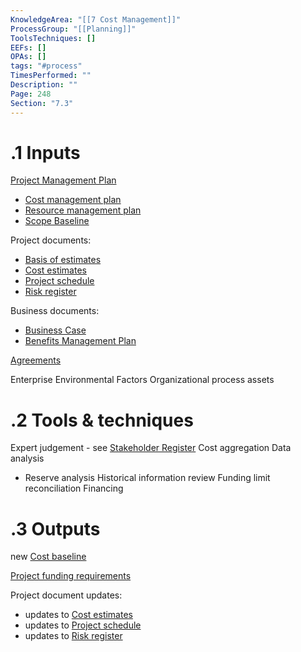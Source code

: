 ```yaml
---
KnowledgeArea: "[[7 Cost Management]]"
ProcessGroup: "[[Planning]]"
ToolsTechniques: []
EEFs: []
OPAs: []
tags: "#process"
TimesPerformed: ""
Description: ""
Page: 248
Section: "7.3"
---
```

# .1 Inputs

[Project Management Plan](Project%20Management%20Plan.md)
* [Cost management plan](Cost%20management%20plan.md)
* [Resource management plan](Resource%20management%20plan.md)
* [Scope Baseline](Scope%20Baseline.md)

Project documents:
* [Basis of estimates](Basis%20of%20estimates.md)
* [Cost estimates](Cost%20estimates.md)
* [Project schedule](Project%20schedule.md)
* [Risk register](Risk%20register.md)

Business documents:
* [Business Case](Business%20Case.md)
* [Benefits Management Plan](Benefits%20Management%20Plan.md)

[Agreements](Agreements.md)

Enterprise Environmental Factors
Organizational process assets

# .2 Tools & techniques
Expert judgement - see [Stakeholder Register](Stakeholder%20Register.md)
Cost aggregation
Data analysis
* Reserve analysis
Historical information review
Funding limit reconciliation
Financing

# .3 Outputs
new [Cost baseline](Cost%20baseline.md)

[Project funding requirements](Project%20funding%20requirements.md)


Project document updates:
* updates to [Cost estimates](Cost%20estimates.md)
* updates to [Project schedule](Project%20schedule.md)
* updates to [Risk register](Risk%20register.md)


